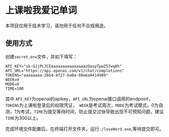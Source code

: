 # 上课啦我爱记单词
本项目仅用于技术学习，请勿用于任何不合规用途。
## 使用方式
创建```secret.env```文件，并如下填写：
```azure
API_KEY="sk-GJjPL7CEaaaaaaaaaaaaaaazOaspTpwZ57wq8h"
API_URL="https://api.openai.com/v1/chat/completions"
TOKENS="aaaaaaaa-2bb4-4f27-ba0a-08e6a9414989"
WEEK=9
MODE=0
TIME=100
```
其中 ```API_KEY```为openai的apikey，```API_URL```为openai接口调用的endpoint，``` TOKENS```为上课啦登录后的权限凭证，``` WEEK```是考试周次，```MODE```为考试模式，0为自测，1为考试，```TIME```为提交等待时间，防止提交过快导致出现不可预知问题，建议```TIME```为300以上。

完成环境文件配置后，在终端打开文件夹，运行```./loveWord.exe```,等待提交即可。

